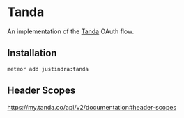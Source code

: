 # Tanda

An implementation of the [Tanda](https://www.tanda.co/) OAuth flow.

## Installation

    meteor add justindra:tanda

## Header Scopes

https://my.tanda.co/api/v2/documentation#header-scopes
